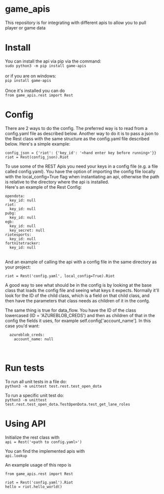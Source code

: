 # game_apis
This repository is for integrating with different apis to allow you to pull player or game data

# Install
You can install the api via pip via the command: <br />
```sudo python3 -m pip install game-apis```<br /><br />
or if you are on windows: <br />
```pip install game-apis```<br /><br />
Once it's installed you can do<br />
```from game_apis.rest import Rest```

# Config
There are 2 ways to do the config.  The preferred way is to read from a config.yaml file as described below. Another way to do it is to pass a json to the Rest class with the same structure as the config.yaml file described below.  Here's a simple example:<br />
```
config_json = {'riot': {'key_id': '<hand enter key before running>'}}
riot = Rest(config_json).Riot
```

To use some of the REST Apis you need your keys in a config file (e.g. a file called config.yaml). You have the option of importing the config file locally with the local_config=True flag when instantiating an api, otherwise the path is relative to the directory where the api is installed. <br />
Here's an example of the Rest Config:<br />
```
opendota:
  key_id: null
riot:
  key_id: null
pubg:
  key_id: null
egb:
  key_id: null
  key_secret: null
riotesports:
  key_id: null
fortnitetracker:
  key_id: null
```
<br />
 And an example of calling the api with a config file in the same directory as your project:<br />
 
```
riot = Rest('config.yaml', local_config=True).Riot
```

  A good way to see what should be in the config is by looking at the base class that loads the config file and seeing what keys it expects. Normally it'll look for the ID of the child class, which is a field on that child class, and then have the parameters that class needs as children of it in the confg. <br />

  The same thing is true for data_flow. You have the ID of the class lowercased (ID = 'AZUREBLOB_CREDS') and then as children of that in the config the fields it uses, for example self.config['account_name']. In this case you'd want:
```
  azureblob_creds:
    account_name: null
 ```
 <br />

# Run tests
To run all unit tests in a file do:<br />
```python3 -m unittest test.rest.test_open_dota```

To run a specific unit test do:<br />
```python3 -m unittest test.rest.test_open_dota.TestOpenDota.test_get_lane_roles```

# Using API
Initialize the rest class with<br />
```api = Rest('<path to config.yaml>')```

You can find the implemented apis with<br />
```api.lookup```

An example usage of this repo is
```
from game_apis.rest import Rest

riot = Rest('config.yaml').Riot
hello = riot.hello_world()
```
